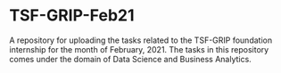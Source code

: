 # TSF-GRIP-Feb21

A repository for uploading the tasks related to the TSF-GRIP foundation internship for the month of February, 2021.
The tasks in this repository comes under the domain of Data Science and Business Analytics.
